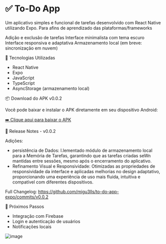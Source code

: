 # ✅ To-Do App

Um aplicativo simples e funcional de tarefas desenvolvido com React Native utilizando Expo. Para afins de aprendizado das plataformas/frameworks

  Adição e exclusão de tarefas
  Interface minimalista com tema escuro
  Interface responsiva e adaptativa
  Armazenamento local (em breve: sincronização em nuvem)

📱 Tecnologias Utilizadas
  - React Native
  - Expo
  - JavaScript
  - TypeScript
  - AsyncStorage (armazenamento local)

📦 Download do APK v0.0.2

  Você pode baixar e instalar o APK diretamente em seu dispositivo Android:

  <a href='https://expo.dev/artifacts/eas/xh5qFAnk3kz1UcnoEYpbGL.apk'>➡️ Clique aqui para baixar o APK</a>

📝 Release Notes - v0.0.2

Adições:

- persistência de Dados: I.lementado módulo de armazenamento local para a Memória de Tarefas, garantindo que as tarefas criadas seWn mantidas entre sessões, mesmo após o encerramento do aplicativo.
- Refinamento Visual e Responsividade: Otimizadas as propriedades de responsividade da interface e aplicadas melhorias no design adaptativo, proporcionando uma experiência de uso mais fluida, intuitiva e compatível com diferentes dispositivos.

Full Changelog: https://github.com/migu3lls/to-do-app-expo/commits/v0.0.2

🔮 Próximos Passos

- Integração com Firebase
- Login e autenticação de usuários
- Notificações locais

![image](https://github.com/user-attachments/assets/196f62f9-deb4-4fff-8b48-3205c410c911)

